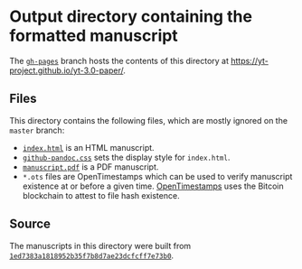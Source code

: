 # Output directory containing the formatted manuscript

The [`gh-pages`](https://github.com/yt-project/yt-3.0-paper/tree/gh-pages) branch hosts the contents of this directory at https://yt-project.github.io/yt-3.0-paper/.

## Files

This directory contains the following files, which are mostly ignored on the `master` branch:

+ [`index.html`](index.html) is an HTML manuscript.
+ [`github-pandoc.css`](github-pandoc.css) sets the display style for `index.html`.
+ [`manuscript.pdf`](manuscript.pdf) is a PDF manuscript.
+ `*.ots` files are OpenTimestamps which can be used to verify manuscript existence at or before a given time.
  [OpenTimestamps](opentimestamps.org) uses the Bitcoin blockchain to attest to file hash existence.

## Source

The manuscripts in this directory were built from
[`1ed7383a1818952b35f7b8d7ae23dcfcff7e73b0`](https://github.com/yt-project/yt-3.0-paper/commit/1ed7383a1818952b35f7b8d7ae23dcfcff7e73b0).
